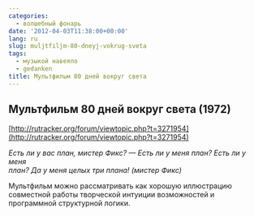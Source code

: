 ```yaml
---
categories:
  - волшебный фонарь
date: '2012-04-03T11:38:00+00:00'
lang: ru
slug: muljtfiljm-80-dneyj-vokrug-sveta
tags:
  - музыкой навеяло
  - gedanken
title: Мультфильм 80 дней вокруг света
---
```



## Мультфильм 80 дней вокруг света (1972) ##
  
[http://rutracker.org/forum/viewtopic.php?t=3271954](http://rutracker.org/forum/viewtopic.php?t=3271954)

_Есть ли у вас план, мистер Фикс? — Есть ли у меня план? Есть ли у меня  
план? Да у меня целых три плана! (мистер Фикс)_

Мультфильм можно рассматривать как хорошую иллюстрацию совместной работы творческой интуиции возможностей и программной структурной логики.